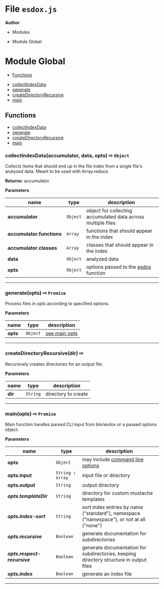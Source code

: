 # File `esdox.js`




 **Author**





* Modules 
- Module Global



# Module Global


* [Functions](#functions)
 - [collectIndexData](#collectIndexData)
 - [generate](#generate)
 - [createDirectoryRecursive](#createDirectoryRecursive)
 - [main](#main)



## Functions
* [collectIndexData](#collectIndexData)
* [generate](#generate)
* [createDirectoryRecursive](#createDirectoryRecursive)
* [main](#main)

### collectIndexData(accumulator, data, opts)  &#x21e8; `Object`

Collects items that should end up in the file index from a single file's analyzed data. Meant to be used with Array.reduce.



**Returns:** accumulator.

**Parameters**

| name | type | description |
|------|------|-------------|
| **accumulator** | `Object` | object for collecting accumulated data across multiple files |
| **accumulator.functions** | `Array` | functions that should appear in the index |
| **accumulator.classes** | `Array` | classes that should appear in the index |
| **data** | `Object` | analyzed data |
| **opts** | `Object` | options passed to the [esdox](#esdox) function |


---
### generate(opts)  &#x21e8; `Promise`

Process files in opts according to specified options.




**Parameters**

| name | type | description |
|------|------|-------------|
| **opts** | `Object` | [see main opts](#main) |


---
### createDirectoryRecursive(dir)  &#x21e8; 

Recursively creates directories for an output file.



**Parameters**

| name | type | description |
|------|------|-------------|
| **dir** | `String` | directory to create |


---
### main(opts)  &#x21e8; `Promise`

Main function handles parsed CLI input from bin/esdox or a passed options object.




**Parameters**

| name | type | description |
|------|------|-------------|
| **opts** | `Object` | may include [command line options](lib/#printHelp) |
| **opts.input** | `String ❘ Array` | input file or directory |
| **opts.output** | `String` | output directory |
| ***opts.templateDir*** | `String` | directory for custom mustache templates |
| ***opts.index-sort*** | `String` | sort index entries by name ("standard"), namespace ("namespace"), or not at all ("none") |
| ***opts.recursive*** | `Boolean` | generate documentation for subdirectories |
| ***opts.respect-recursive*** | `Boolean` | generate documentation for subdirectories, keeping directory structure in output files |
| ***opts.index*** | `Boolean` | generate an index file |


---



